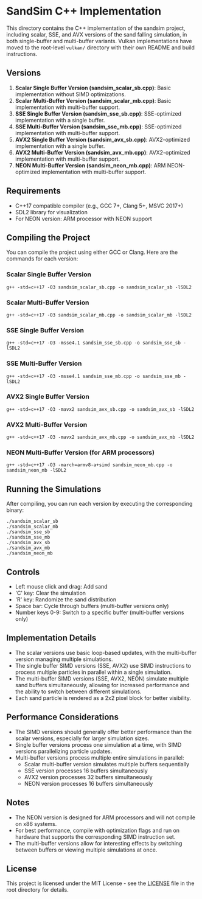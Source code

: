 # SandSim C++ Implementation

This directory contains the C++ implementation of the sandsim project, including scalar, SSE, and AVX versions of the sand falling simulation, in both single-buffer and multi-buffer variants. Vulkan implementations have moved to the root-level `vulkan/` directory with their own README and build instructions.

## Versions

1. **Scalar Single Buffer Version (sandsim_scalar_sb.cpp)**: Basic implementation without SIMD optimizations.
2. **Scalar Multi-Buffer Version (sandsim_scalar_mb.cpp)**: Basic implementation with multi-buffer support.
3. **SSE Single Buffer Version (sandsim_sse_sb.cpp)**: SSE-optimized implementation with a single buffer.
4. **SSE Multi-Buffer Version (sandsim_sse_mb.cpp)**: SSE-optimized implementation with multi-buffer support.
5. **AVX2 Single Buffer Version (sandsim_avx_sb.cpp)**: AVX2-optimized implementation with a single buffer.
6. **AVX2 Multi-Buffer Version (sandsim_avx_mb.cpp)**: AVX2-optimized implementation with multi-buffer support.
7. **NEON Multi-Buffer Version (sandsim_neon_mb.cpp)**: ARM NEON-optimized implementation with multi-buffer support.

## Requirements

- C++17 compatible compiler (e.g., GCC 7+, Clang 5+, MSVC 2017+)
- SDL2 library for visualization
- For NEON version: ARM processor with NEON support

## Compiling the Project

You can compile the project using either GCC or Clang. Here are the commands for each version:

### Scalar Single Buffer Version

```
g++ -std=c++17 -O3 sandsim_scalar_sb.cpp -o sandsim_scalar_sb -lSDL2
```

### Scalar Multi-Buffer Version

```
g++ -std=c++17 -O3 sandsim_scalar_mb.cpp -o sandsim_scalar_mb -lSDL2
```

### SSE Single Buffer Version

```
g++ -std=c++17 -O3 -msse4.1 sandsim_sse_sb.cpp -o sandsim_sse_sb -lSDL2
```

### SSE Multi-Buffer Version

```
g++ -std=c++17 -O3 -msse4.1 sandsim_sse_mb.cpp -o sandsim_sse_mb -lSDL2
```

### AVX2 Single Buffer Version

```
g++ -std=c++17 -O3 -mavx2 sandsim_avx_sb.cpp -o sandsim_avx_sb -lSDL2
```

### AVX2 Multi-Buffer Version

```
g++ -std=c++17 -O3 -mavx2 sandsim_avx_mb.cpp -o sandsim_avx_mb -lSDL2
```

### NEON Multi-Buffer Version (for ARM processors)

```
g++ -std=c++17 -O3 -march=armv8-a+simd sandsim_neon_mb.cpp -o sandsim_neon_mb -lSDL2
```

## Running the Simulations

After compiling, you can run each version by executing the corresponding binary:

```
./sandsim_scalar_sb
./sandsim_scalar_mb
./sandsim_sse_sb
./sandsim_sse_mb
./sandsim_avx_sb
./sandsim_avx_mb
./sandsim_neon_mb
```

## Controls

- Left mouse click and drag: Add sand
- 'C' key: Clear the simulation
- 'R' key: Randomize the sand distribution
- Space bar: Cycle through buffers (multi-buffer versions only)
- Number keys 0-9: Switch to a specific buffer (multi-buffer versions only)

## Implementation Details

- The scalar versions use basic loop-based updates, with the multi-buffer version managing multiple simulations.
- The single buffer SIMD versions (SSE, AVX2) use SIMD instructions to process multiple particles in parallel within a single simulation.
- The multi-buffer SIMD versions (SSE, AVX2, NEON) simulate multiple sand buffers simultaneously, allowing for increased performance and the ability to switch between different simulations.
- Each sand particle is rendered as a 2x2 pixel block for better visibility.

## Performance Considerations

- The SIMD versions should generally offer better performance than the scalar versions, especially for larger simulation sizes.
- Single buffer versions process one simulation at a time, with SIMD versions parallelizing particle updates.
- Multi-buffer versions process multiple entire simulations in parallel:
  - Scalar multi-buffer version simulates multiple buffers sequentially
  - SSE version processes 16 buffers simultaneously
  - AVX2 version processes 32 buffers simultaneously
  - NEON version processes 16 buffers simultaneously

## Notes

- The NEON version is designed for ARM processors and will not compile on x86 systems.
- For best performance, compile with optimization flags and run on hardware that supports the corresponding SIMD instruction set.
- The multi-buffer versions allow for interesting effects by switching between buffers or viewing multiple simulations at once.

## License

This project is licensed under the MIT License - see the [LICENSE](../LICENSE) file in the root directory for details.